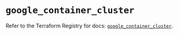 # `google_container_cluster`

Refer to the Terraform Registry for docs: [`google_container_cluster`](https://registry.terraform.io/providers/hashicorp/google-beta/6.22.0/docs/resources/google_container_cluster).
